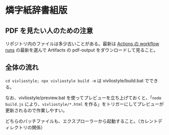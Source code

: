 # 燐字紙辞書組版

## PDF を見たい人のための注意

リポジトリ内のファイルは多少古いことがある。最新は [Actions の workflow runs](https://github.com/sozysozbot/nclc_paper_dictionary_opening/actions) の最新を選んで Artifacts の pdf-output をダウンロードして見ること。

## 全体の流れ

`cd vivliostyle; npx vivliostyle build -m` は vivliostyle/build.bat でできる。

なお、vivliostyle/preview.bat を使ってプレビューを立ち上げておくと、「`node build.js` により、`vivliostyle/*.html` を作る」をトリガーにしてプレビューが更新されるので作業しやすい。

どちらのバッチファイルも、エクスプローラーから起動すること。（カレントディレクトリの関係）

